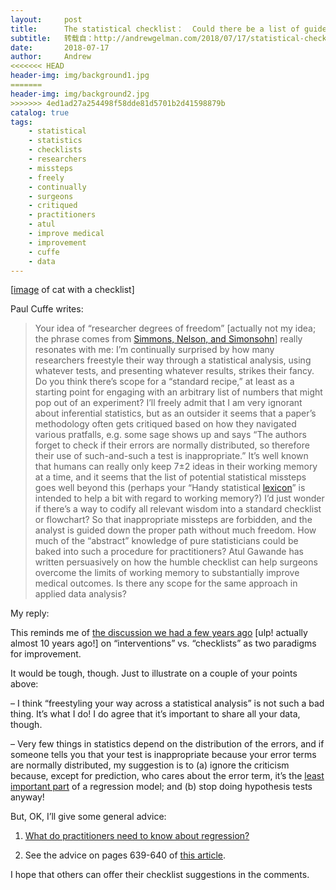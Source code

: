 ```yaml
---
layout:     post
title:      The statistical checklist：  Could there be a list of guidelines to help analysts do better work?
subtitle:   转载自：http://andrewgelman.com/2018/07/17/statistical-checklist-list-guidelines-help-analysts-better-work/
date:       2018-07-17
author:     Andrew
<<<<<<< HEAD
header-img: img/background1.jpg
=======
header-img: img/background2.jpg
>>>>>>> 4ed1ad27a254498f58dde81d5701b2d41598879b
catalog: true
tags:
    - statistical
    - statistics
    - checklists
    - researchers
    - missteps
    - freely
    - continually
    - surgeons
    - critiqued
    - practitioners
    - atul
    - improve medical
    - improvement
    - cuffe
    - data
---
```




[[image](https://2.bp.blogspot.com/-JjjVXeMC_8I/VtxQvwAk8yI/AAAAAAAAdsQ/jZnQrlUjtPk/s1600/cartoon%2Bof%2Bthe%2Bday.jpg) of cat with a checklist]

Paul Cuffe writes:

> Your idea of “researcher degrees of freedom” [actually not my idea; the phrase comes from [Simmons, Nelson, and Simonsohn](http://andrewgelman.com/2012/02/16/false-positive-psychology)] really resonates with me: I’m continually surprised by how many researchers freestyle their way through a statistical analysis, using whatever tests, and presenting whatever results, strikes their fancy. Do you think there’s scope for a “standard recipe,” at least as a starting point for engaging with an arbitrary list of numbers that might pop out of an experiment?
I’ll freely admit that I am very ignorant about inferential statistics, but as an outsider it seems that a paper’s methodology often gets critiqued based on how they navigated various pratfalls, e.g. some sage shows up and says “The authors forget to check if their errors are normally distributed, so therefore their use of such-and-such a test is inappropriate.” It’s well known that humans can really only keep 7±2 ideas in their working memory at a time, and it seems that the list of potential statistical missteps goes well beyond this (perhaps your “Handy statistical [lexicon](http://andrewgelman.com/2009/05/24/handy_statistic)” is intended to help a bit with regard to working memory?) I’d just wonder if there’s a way to codify all relevant wisdom into a standard checklist or flowchart? So that inappropriate missteps are forbidden, and the analyst is guided down the proper path without much freedom. How much of the “abstract” knowledge of pure statisticians could be baked into such a procedure for practitioners?
Atul Gawande has written persuasively on how the humble checklist can help surgeons overcome the limits of working memory to substantially improve medical outcomes. Is there any scope for the same approach in applied data analysis?

My reply:

This reminds me of [the discussion we had a few years ago](http://andrewgelman.com/2009/02/19/the_interventio) [ulp! actually almost 10 years ago!] on “interventions” vs. “checklists” as two paradigms for improvement.

It would be tough, though. Just to illustrate on a couple of your points above:

– I think “freestyling your way across a statistical analysis” is not such a bad thing. It’s what I do! I do agree that it’s important to share all your data, though.

– Very few things in statistics depend on the distribution of the errors, and if someone tells you that your test is inappropriate because your error terms are normally distributed, my suggestion is to (a) ignore the criticism because, except for prediction, who cares about the error term, it’s the [least important part](http://andrewgelman.com/2013/08/04/19470) of a regression model; and (b) stop doing hypothesis tests anyway!

But, OK, I’ll give some general advice:

1. [What do practitioners need to know about regression?](http://andrewgelman.com/2010/12/05/what_do_practit)

2. See the advice on pages 639-640 of [this article](http://www.stat.columbia.edu/~gelman/research/published/bayes_management.pdf).

I hope that others can offer their checklist suggestions in the comments.


